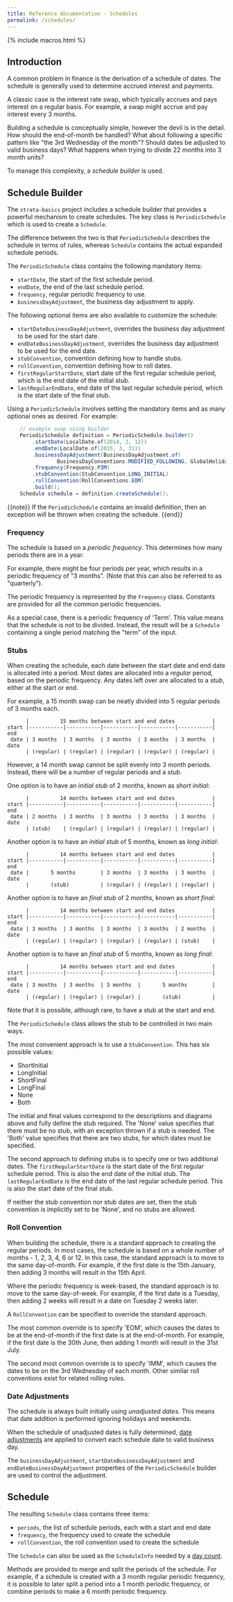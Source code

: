```yaml
---
title: Reference documentation - Schedules
permalink: /schedules/
---
```


{% include macros.html %}

## Introduction

A common problem in finance is the derivation of a schedule of dates.
The schedule is generally used to determine accrued interest and payments.

A classic case is the interest rate swap, which typically accrues and pays interest on a regular basis.
For example, a swap might accrue and pay interest every 3 months.

Building a schedule is conceptually simple, however the devil is in the detail.
How should the end-of-month be handled?
What about following a specific pattern like "the 3rd Wednesday of the month"?
Should dates be adjusted to valid business days?
What happens when trying to divide 22 months into 3 month units?

To manage this complexity, a *schedule builder* is used.


## Schedule Builder

The `strata-basics` project includes a schedule builder that provides a powerful mechanism to create schedules.
The key class is `PeriodicSchedule` which is used to create a `Schedule`.

The difference between the two is that `PeriodicSchedule` describes the schedule in terms
of rules, whereas `Schedule` contains the actual expanded schedule periods.

The `PeriodicSchedule` class contains the following mandatory items:

* `startDate`, the start of the first schedule period.
* `endDate`, the end of the last schedule period.
* `frequency`, regular periodic frequency to use.
* `businessDayAdjustment`, the business day adjustment to apply.

The following optional items are also available to customize the schedule:

* `startDateBusinessDayAdjustment`, overrides the business day adjustment to be used for the start date.
* `endDateBusinessDayAdjustment`, overrides the business day adjustment to be used for the end date.
* `stubConvention`, convention defining how to handle stubs.
* `rollConvention`, convention defining how to roll dates.
* `firstRegularStartDate`, start date of the first regular schedule period, which is the end date of the initial stub.
* `lastRegularEndDate`, end date of the last regular schedule period, which is the start date of the final stub.

Using a `PeriodicSchedule` involves setting the mandatory items and as many optional ones as desired.
For example:

```java
    // example swap using builder
    PeriodicSchedule definition = PeriodicSchedule.builder()
        .startDate(LocalDate.of(2014, 2, 12))
        .endDate(LocalDate.of(2015, 3, 31))
        .businessDayAdjustment(BusinessDayAdjustment.of(
                BusinessDayConventions.MODIFIED_FOLLOWING, GlobalHolidayCalendars.EUTA))
        .frequency(Frequency.P3M)
        .stubConvention(StubConvention.LONG_INITIAL)
        .rollConvention(RollConventions.EOM)
        .build();
    Schedule schedule = definition.createSchedule();
```

{{note}} If the `PeriodicSchedule` contains an invalid definition, then an exception will be thrown when creating the schedule. {{end}}


### Frequency

The schedule is based on a *periodic frequency*.
This determines how many periods there are in a year.

For example, there might be four periods per year, which results in a periodic frequency of "3 months".
(Note that this can also be referred to as "quarterly").

The periodic frequency is represented by the `Frequency` class.
Constants are provided for all the common periodic frequencies.

As a special case, there is a periodic frequency of 'Term'.
This value means that the schedule is not to be divided.
Instead, the result will be a `Schedule` containing a single period matching the "term" of the input.


### Stubs

When creating the schedule, each date between the start date and end date is allocated into a period.
Most dates are allocated into a *regular* period, based on the periodic frequency.
Any dates left over are allocated to a *stub*, either at the start or end.

For example, a 15 month swap can be neatly divided into 5 regular periods of 3 months each.

          |          15 months between start and end dates            |
    start |-----------|-----------|-----------|-----------|-----------| end
     date | 3 months  | 3 months  | 3 months  | 3 months  | 3 months  | date
          | (regular) | (regular) | (regular) | (regular) | (regular) |

However, a 14 month swap cannot be split evenly into 3 month periods.
Instead, there will be a number of regular periods and a *stub*.

One option is to have an *initial stub* of 2 months, known as *short initial*:

          |          14 months between start and end dates            |
    start |-----------|-----------|-----------|-----------|-----------| end
     date | 2 months  | 3 months  | 3 months  | 3 months  | 3 months  | date
          | (stub)    | (regular) | (regular) | (regular) | (regular) |

Another option is to have an *initial stub* of 5 months, known as *long initial*:

          |          14 months between start and end dates            |
    start |-----------|-----------|-----------|-----------|-----------| end
     date |       5 months        | 3 months  | 3 months  | 3 months  | date
          |       (stub)          | (regular) | (regular) | (regular) |

Another option is to have an *final stub* of 2 months, known as *short final*:

          |          14 months between start and end dates            |
    start |-----------|-----------|-----------|-----------|-----------| end
     date | 3 months  | 3 months  | 3 months  | 3 months  | 2 months  | date
          | (regular) | (regular) | (regular) | (regular) | (stub)    |

Another option is to have an *final stub* of 5 months, known as *long final*:

          |          14 months between start and end dates            |
    start |-----------|-----------|-----------|-----------|-----------| end
     date | 3 months  | 3 months  | 3 months  |       5 months        | date
          | (regular) | (regular) | (regular) |       (stub)          |

Note that it is possible, although rare, to have a stub at the start and end.

The `PeriodicSchedule` class allows the stub to be controlled in two main ways.

The most convenient approach is to use a `StubConvention`.
This has six possible values:

* ShortInitial
* LongInitial
* ShortFinal
* LongFinal
* None
* Both

The initial and final values correspond to the descriptions and diagrams above
and fully define the stub required.
The 'None' value specifies that there must be no stub, with an exception thrown if a stub is needed.
The 'Both' value specifies that there are two stubs, for which dates must be specified.

The second approach to defining stubs is to specify one or two additional dates.
The `firstRegularStartDate` is the start date of the first regular schedule period.
This is also the end date of the initial stub.
The `lastRegularEndDate` is the end date of the last regular schedule period.
This is also the start date of the final stub.

If neither the stub convention nor stub dates are set, then the stub convention is implicitly
set to be 'None', and no stubs are allowed.


### Roll Convention

When building the schedule, there is a standard approach to creating the regular periods.
In most cases, the schedule is based on a whole number of months - 1, 2, 3, 4, 6 or 12.
In this case, the standard approach is to move to the same day-of-month.
For example, if the first date is the 15th January, then adding 3 months will result in the 15th April.

Where the periodic frequency is week-based, the standard approach is to move to the same day-of-week.
For example, if the first date is a Tuesday, then adding 2 weeks will result in a date on Tuesday 2 weeks later.

A `RollConvention` can be specified to override the standard approach.

The most common override is to specify 'EOM', which causes the dates to be at the end-of-month
if the first date is at the end-of-month.
For example, if the first date is the 30th June, then adding 1 month will result in the 31st July.

The second most common override is to specify 'IMM', which causes the dates to be on the 3rd Wednesday of each month.
Other similar roll conventions exist for related rolling rules.


### Date Adjustments

The schedule is always built initially using *unadjusted dates*.
This means that date addition is performed ignoring holidays and weekends.

When the schedule of unadjusted dates is fully determined, [date adjustments]({{site.baseurl}}/date_adjustments)
are applied to convert each schedule date to valid business day.

The `businessDayAdjustment`, `startDateBusinessDayAdjustment` and `endDateBusinessDayAdjustment`
properties of the `PeriodicSchedule` builder are used to control the adjustment.


## Schedule

The resulting `Schedule` class contains three items:

* `periods`, the list of schedule periods, each with a start and end date
* `frequency`, the frequency used to create the schedule
* `rollConvention`, the  roll convention used to create the schedule

The `Schedule` can also be used as the `ScheduleInfo` needed by a [day count]({{site.baseurl}}/day_counts).

Methods are provided to merge and split the periods of the schedule.
For example, if a schedule is created with a 3 month regular periodic frequency, it is possible to
later split a period into a 1 month periodic frequency, or combine periods to make a 6 month periodic frequency.

